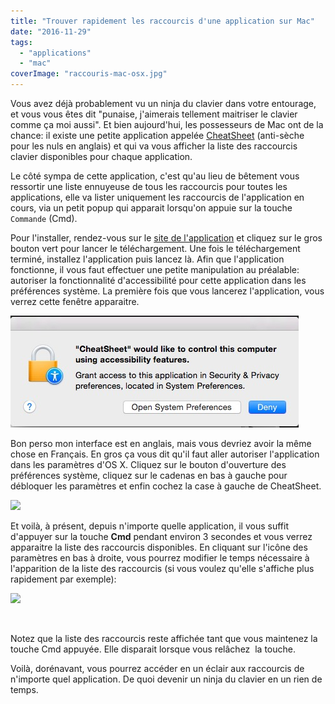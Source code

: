 ```yaml
---
title: "Trouver rapidement les raccourcis d'une application sur Mac"
date: "2016-11-29"
tags:
  - "applications"
  - "mac"
coverImage: "raccouris-mac-osx.jpg"
---
```


Vous avez déjà probablement vu un ninja du clavier dans votre entourage, et vous vous êtes dit "punaise, j'aimerais tellement maitriser le clavier comme ça moi aussi". Et bien aujourd'hui, les possesseurs de Mac ont de la chance: il existe une petite application appelée [CheatSheet](http://www.mediaatelier.com/CheatSheet/) (anti-sèche pour les nuls en anglais) et qui va vous afficher la liste des raccourcis clavier disponibles pour chaque application.<!--more-->

Le côté sympa de cette application, c'est qu'au lieu de bêtement vous ressortir une liste ennuyeuse de tous les raccourcis pour toutes les applications, elle va lister uniquement les raccourcis de l'application en cours, via un petit popup qui apparait lorsqu'on appuie sur la touche `Commande` (Cmd).

Pour l'installer, rendez-vous sur le [site de l'application](http://www.mediaatelier.com/CheatSheet/) et cliquez sur le gros bouton vert pour lancer le téléchargement. Une fois le téléchargement terminé, installez l'application puis lancez là. Afin que l'application fonctionne, il vous faut effectuer une petite manipulation au préalable: autoriser la fonctionnalité d'accessibilité pour cette application dans les préférences système. La première fois que vous lancerez l'application, vous verrez cette fenêtre apparaitre.

![](images/mac-osx-cheat-sheet-app-1.jpg)

Bon perso mon interface est en anglais, mais vous devriez avoir la même chose en Français. En gros ça vous dit qu'il faut aller autoriser l'application dans les paramètres d'OS X. Cliquez sur le bouton d'ouverture des préférences système, cliquez sur le cadenas en bas à gauche pour débloquer les paramètres et enfin cochez la case à gauche de CheatSheet.

![](images/2015-09-16_09-11-26.jpg)

Et voilà, à présent, depuis n'importe quelle application, il vous suffit d'appuyer sur la touche **Cmd** pendant environ 3 secondes et vous verrez apparaitre la liste des raccourcis disponibles. En cliquant sur l'icône des paramètres en bas à droite, vous pourrez modifier le temps nécessaire à l'apparition de la liste des raccourcis (si vous voulez qu'elle s'affiche plus rapidement par exemple):

[![](images/mac-osx-cheat-sheet-app-2.jpg)](http://allpubimg.s3.amazonaws.com/mac-osx-cheat-sheet-app-2.jpg)

 

Notez que la liste des raccourcis reste affichée tant que vous maintenez la touche Cmd appuyée. Elle disparait lorsque vous relâchez  la touche.

Voilà, dorénavant, vous pourrez accéder en un éclair aux raccourcis de n'importe quel application. De quoi devenir un ninja du clavier en un rien de temps.
